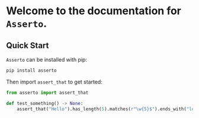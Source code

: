 # Welcome to the documentation for `Asserto`.

## Quick Start

`Asserto` can be installed with pip:

```bash
pip install asserto
```

Then import `assert_that` to get started:

```python
from asserto import assert_that

def test_something() -> None:
    assert_that("Hello").has_length(5).matches(r"\w{5}$").ends_with("lo").starts_with("Hel")

```